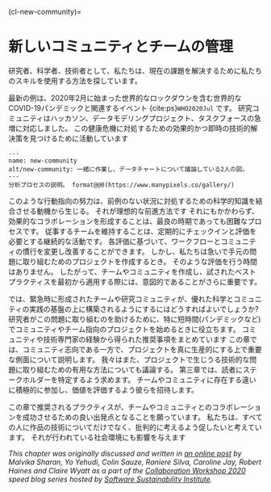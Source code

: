 (cl-new-community)=
# 新しいコミュニティとチームの管理

研究者、科学者、技術者として、私たちは、現在の課題を解決するために私たちのスキルを使用する方法を探しています。

最新の例は、2020年2月に始まった世界的なロックダウンを含む世界的なCOVID-19パンデミックと関連するイベント {cite:ps}`WHO2020Jul` です。 研究コミュニティはハッカソン、データモデリングプロジェクト、タスクフォースの急増に対応しました。 この健康危機に対処するための効果的かつ即時の技術的解決策を見つけるために活動しています

```{figure} ../figures/new-community.png
---
name: new-community
alt/new-community: 一緒に作業し、データチャートについて議論している2人の図。
---
分析プロセスの説明。 format@@0(https://www.manypixels.co/gallery/)
```

このような行動指向の努力は、前例のない状況に対処するための科学的知識を結合させる動機から生じる。 それが理想的な前進方法です それにもかかわらず、効果的なコラボレーションを形成することは、最良の時期であっても困難なプロセスです。 従事するチームを維持することは、定期的にチェックインと評価を必要とする継続的な活動です。 各評価に基づいて、ワークフローとコミュニティの慣行を変更し改善することができます。 しかし、私たちは急いで手元の問題に取り組むためのプロジェクトを作成するとき。 そのような評価を行う時間はありません。 したがって、チームやコミュニティを作成し、試されたベストプラクティスを最初から適用する際には、意図的であることがさらに重要です。

では、緊急時に形成されたチームや研究コミュニティが、優れた科学とコミュニティの実践の基盤の上に構築されるようにするにはどうすればよいでしょうか? 研究者がこの問題に取り組むのを助けるために、特に短時間(パンデミックなど)でコミュニティやチーム指向のプロジェクトを始めるときに役立ちます。 コミュニティや技術専門家の経験から得られた推奨事項をまとめています この章では、コミュニティ志向である一方で、プロジェクトを真に生産的にする上で重要な側面について説明します。 我々はまた、プロジェクトで生じうる技術的な問題に取り組むための有用な方法についても議論する。 第三章では、読者にステークホルダーを特定するよう求めます。 チームやコミュニティに存在する違いに積極的に参加し、価値を評価するよう彼らを招待します。

この章で推奨されるプラクティスが、チームやコミュニティとのコラボレーションを成功させるための良い出発点となることを願っています。 私たちは、すべての人に作品の技術についてだけでなく、批判的に考えるよう促したいと考えています。 それが行われている社会環境にも影響を与えます

*This chapter was originally discussed and written in [an online post](https://www.software.ac.uk/blog/2020-05-26-cw20-speed-blog-bootstrapping-development-team-during-time-crisis) by Malvika Sharan, Yo Yehudi, Colin Sauze, Raniere Silva, Caroline Jay, Robert Haines and Claire Wyatt as a part of the [Collaboration Workshop 2020](https://www.software.ac.uk/cw20) speed blog series hosted by [Software Sustainability Institute](https://www.software.ac.uk).*
